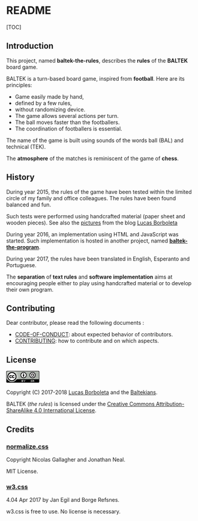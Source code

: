 # README

[TOC]

## Introduction

This project, named **baltek-the-rules**, describes the **rules** of the **BALTEK** board game.

BALTEK is a turn-based board game, inspired from **football**. Here are its principles:

- Game easily made by hand,
- defined by a few rules,
- without randomizing device.
- The game allows several actions per turn.
- The ball moves faster than the footballers.
- The coordination of footballers is essential.

The name of the game is built using sounds of the words ball (BAL) and technical (TEK).

The **atmosphere** of the matches is reminiscent of the game of **chess**.

## History

During year 2015, the rules of the game have been tested within the limited circle of my family and office colleagues. The rules have been found balanced and fun.

Such tests were performed using handcrafted material (paper sheet and wooden pieces). See also the [pictures](http://lucas.borboleta.blog.free.fr/public/Baltek/2016-01--Baltek-Prototype-2/Diaporama.htm) from the blog [Lucas Borboleta](http://lucas.borboleta.blog.free.fr)

During year 2016, an implementation using HTML and JavaScript was started. Such implementation is hosted in another project, named **[baltek-the-program](https://github.com/LucasBorboleta/baltek-the-program)**.

During year 2017, the rules have been translated in English, Esperanto and Portuguese.

The **separation** of **text rules** and **software implementation** aims at encouraging people either to play using handcrafted material or to develop their own program.

## Contributing

Dear contributor, please read the following documents :

* [CODE-OF-CONDUCT](./CODE-OF-CONDUCT.md): about expected behavior of contributors.
* [CONTRIBUTING](./CONTRIBUTING.md): how to contribute and on which aspects.

## License

[![Creative Commons License](./packages/creative-commons/pictures/CC-BY-SA.png)](http://creativecommons.org/licenses/by-sa/4.0/)

Copyright (C) 2017-2018  [Lucas Borboleta](mailto:lucas.borboleta@free.fr) and  the [Baltekians](./CONTRIBUTORS.txt).

BALTEK (_the rules_) is licensed under the [Creative Commons Attribution-ShareAlike 4.0 International License](http://creativecommons.org/licenses/by-sa/4.0/).

## Credits

### [normalize.css](http://github.com/necolas/normalize.css/)

Copyright Nicolas Gallagher and Jonathan Neal.

MIT License.

### [w3.css](http://www.w3schools.com/w3css/)

4.04 Apr 2017 by Jan Egil and Borge Refsnes.

w3.css is free to use. No license is necessary.

